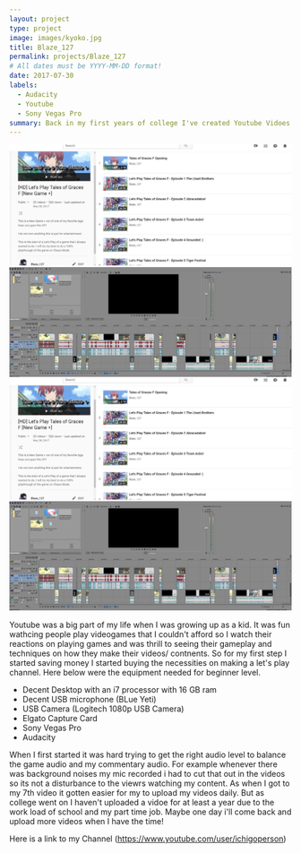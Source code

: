 ```yaml
---
layout: project
type: project
image: images/kyoko.jpg
title: Blaze_127
permalink: projects/Blaze_127
# All dates must be YYYY-MM-DD format!
date: 2017-07-30
labels:
  - Audacity
  - Youtube
  - Sony Vegas Pro
summary: Back in my first years of college I've created Youtube Vidoes on Gameplay on Video games with using Audacity to record my commentary and Sony Vegas Pro to edit my videos. 
---
```


<img class="ui tiny left circular floated image" src="../images/Blaze1270.JPG">
<img class="ui tiny left circular floated image" src="../images/SonyVegas.JPG">
<div class="ui small rounded images">
  <img class="ui huge image" src="../images/Blaze1270.JPG">
  <img class="ui huge image" src="../images/SonyVegas.JPG">
</div>

Youtube was a big part of my life when I was growing up as a kid. It was fun wathcing people play videogames that I couldn't afford so I watch their reactions on playing games and was thrill to seeing their gameplay and techniques on how they make their videos/ contnents. So for my first step I started saving money I started buying the necessities on making a let's play channel. Here below were the equipment needed for beginner level.

- Decent Desktop with an i7 processor with 16 GB ram 
- Decent USB microphone (BLue Yeti)
- USB Camera (Logitech 1080p USB Camera)
- Elgato Capture Card
- Sony Vegas Pro
- Audacity

When I first started it was hard trying to get the right audio level to balance the game audio and my commentary audio. For example whenever there was background noises my mic recorded i had to cut that out in the videos so its not a disturbance to the viewrs watching my content. As when I got to my 7th video it gotten easier for my to upload my videos daily. But as college went on I haven't uploaded a vidoe for at least a year due to the work load of school and my part time job. Maybe one day i'll come back and upload more videos when I have the time! 

Here is a link to my Channel 
(https://www.youtube.com/user/ichigoperson)
